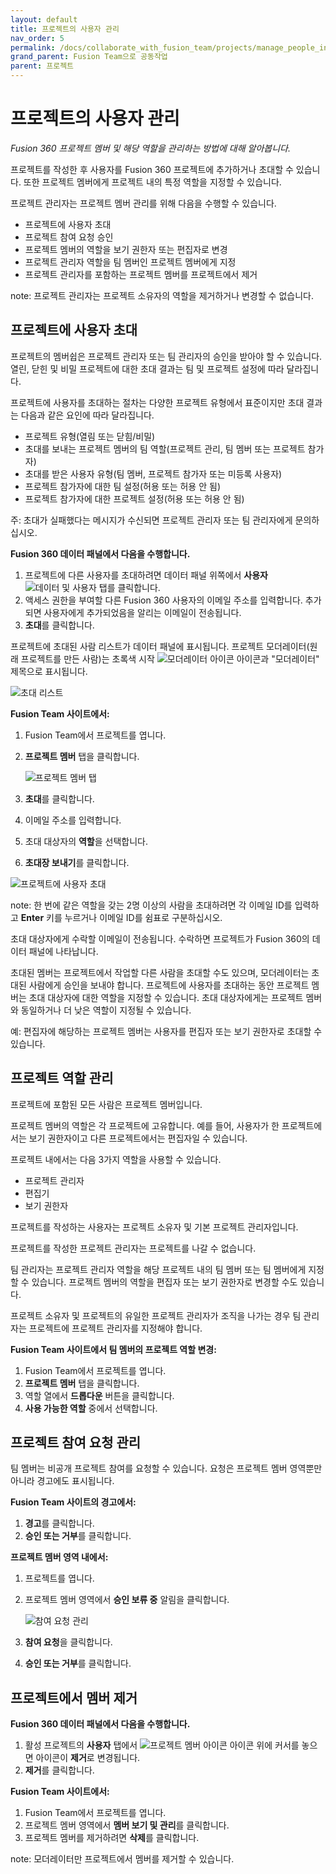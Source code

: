 ```yaml
---
layout: default
title: 프로젝트의 사용자 관리
nav_order: 5
permalink: /docs/collaborate_with_fusion_team/projects/manage_people_in_project
grand_parent: Fusion Team으로 공동작업
parent: 프로젝트
---
```

프로젝트의 사용자 관리
============

_Fusion 360 프로젝트 멤버 및 해당 역할을 관리하는 방법에 대해 알아봅니다._

프로젝트를 작성한 후 사용자를 Fusion 360 프로젝트에 추가하거나 초대할 수 있습니다. 또한 프로젝트 멤버에게 프로젝트 내의 특정 역할을 지정할 수 있습니다.

프로젝트 관리자는 프로젝트 멤버 관리를 위해 다음을 수행할 수 있습니다.

*   프로젝트에 사용자 초대
*   프로젝트 참여 요청 승인
*   프로젝트 멤버의 역할을 보기 권한자 또는 편집자로 변경
*   프로젝트 관리자 역할을 팀 멤버인 프로젝트 멤버에게 지정
*   프로젝트 관리자를 포함하는 프로젝트 멤버를 프로젝트에서 제거

note: 프로젝트 관리자는 프로젝트 소유자의 역할을 제거하거나 변경할 수 없습니다.

프로젝트에 사용자 초대
------------

프로젝트의 멤버쉽은 프로젝트 관리자 또는 팀 관리자의 승인을 받아야 할 수 있습니다. 열린, 닫힌 및 비밀 프로젝트에 대한 초대 결과는 팀 및 프로젝트 설정에 따라 달라집니다.

프로젝트에 사용자를 초대하는 절차는 다양한 프로젝트 유형에서 표준이지만 초대 결과는 다음과 같은 요인에 따라 달라집니다.

*   프로젝트 유형(열림 또는 닫힘/비밀)
*   초대를 보내는 프로젝트 멤버의 팀 역할(프로젝트 관리, 팀 멤버 또는 프로젝트 참가자)
*   초대를 받은 사용자 유형(팀 멤버, 프로젝트 참가자 또는 미등록 사용자)
*   프로젝트 참가자에 대한 팀 설정(허용 또는 허용 안 됨)
*   프로젝트 참가자에 대한 프로젝트 설정(허용 또는 허용 안 됨)

주: 초대가 실패했다는 메시지가 수신되면 프로젝트 관리자 또는 팀 관리자에게 문의하십시오.

**Fusion 360 데이터 패널에서 다음을 수행합니다.**

1.  프로젝트에 다른 사용자를 초대하려면 데이터 패널 위쪽에서 **사용자** ![데이터 및 사용자 탭](https://help.autodesk.com/cloudhelp/KOR/Fusion-Import/images/dp-tabs-data-people.png)를 클릭합니다.
2.  액세스 권한을 부여할 다른 Fusion 360 사용자의 이메일 주소를 입력합니다. 추가되면 사용자에게 추가되었음을 알리는 이메일이 전송됩니다.
3.  **초대**를 클릭합니다.

프로젝트에 초대된 사람 리스트가 데이터 패널에 표시됩니다. 프로젝트 모더레이터(원래 프로젝트를 만든 사람)는 초록색 시작 ![모더레이터 아이콘](https://help.autodesk.com/cloudhelp/KOR/Fusion-Import/images/icon-dp-moderator.png) 아이콘과 "모더레이터" 제목으로 표시됩니다.

![초대 리스트](https://help.autodesk.com/cloudhelp/KOR/Fusion-Import/images/dp-invite-list.png)

**Fusion Team 사이트에서:**

1.  Fusion Team에서 프로젝트를 엽니다.
    
2.  **프로젝트 멤버** 탭을 클릭합니다.
    
    ![프로젝트 멤버 탭](https://help.autodesk.com/cloudhelp/KOR/Fusion-Import/images/project-members-tab.png)
    
3.  **초대**를 클릭합니다.
    
4.  이메일 주소를 입력합니다.
    
5.  초대 대상자의 **역할**을 선택합니다.
    
6.  **초대장 보내기**를 클릭합니다.
    

![프로젝트에 사용자 초대](https://help.autodesk.com/cloudhelp/KOR/Fusion-Import/images/invite-to-project-specify-role.png)

note: 한 번에 같은 역할을 갖는 2명 이상의 사람을 초대하려면 각 이메일 ID를 입력하고 **Enter** 키를 누르거나 이메일 ID를 쉼표로 구분하십시오.

초대 대상자에게 수락할 이메일이 전송됩니다. 수락하면 프로젝트가 Fusion 360의 데이터 패널에 나타납니다.

초대된 멤버는 프로젝트에서 작업할 다른 사람을 초대할 수도 있으며, 모더레이터는 초대된 사람에게 승인을 보내야 합니다. 프로젝트에 사용자를 초대하는 동안 프로젝트 멤버는 초대 대상자에 대한 역할을 지정할 수 있습니다. 초대 대상자에게는 프로젝트 멤버와 동일하거나 더 낮은 역할이 지정될 수 있습니다.

예: 편집자에 해당하는 프로젝트 멤버는 사용자를 편집자 또는 보기 권한자로 초대할 수 있습니다.

프로젝트 역할 관리
----------

프로젝트에 포함된 모든 사람은 프로젝트 멤버입니다.

프로젝트 멤버의 역할은 각 프로젝트에 고유합니다. 예를 들어, 사용자가 한 프로젝트에서는 보기 권한자이고 다른 프로젝트에서는 편집자일 수 있습니다.

프로젝트 내에서는 다음 3가지 역할을 사용할 수 있습니다.

*   프로젝트 관리자
*   편집기
*   보기 권한자

프로젝트를 작성하는 사용자는 프로젝트 소유자 및 기본 프로젝트 관리자입니다.

프로젝트를 작성한 프로젝트 관리자는 프로젝트를 나갈 수 없습니다.

팀 관리자는 프로젝트 관리자 역할을 해당 프로젝트 내의 팀 멤버 또는 팀 멤버에게 지정할 수 있습니다. 프로젝트 멤버의 역할을 편집자 또는 보기 권한자로 변경할 수도 있습니다.

프로젝트 소유자 및 프로젝트의 유일한 프로젝트 관리자가 조직을 나가는 경우 팀 관리자는 프로젝트에 프로젝트 관리자를 지정해야 합니다.

**Fusion Team 사이트에서 팀 멤버의 프로젝트 역할 변경:**

1.  Fusion Team에서 프로젝트를 엽니다.
2.  **프로젝트 멤버** 탭을 클릭합니다.
3.  역할 열에서 **드롭다운** 버튼을 클릭합니다.
4.  **사용 가능한 역할** 중에서 선택합니다.

프로젝트 참여 요청 관리
-------------

팀 멤버는 비공개 프로젝트 참여를 요청할 수 있습니다. 요청은 프로젝트 멤버 영역뿐만 아니라 경고에도 표시됩니다.

**Fusion Team 사이트의 경고에서:**

1.  **경고**를 클릭합니다.
2.  **승인 또는 거부**를 클릭합니다.

**프로젝트 멤버 영역 내에서:**

1.  프로젝트를 엽니다.
    
2.  프로젝트 멤버 영역에서 **승인 보류 중** 알림을 클릭합니다.
    
    ![참여 요청 관리](https://help.autodesk.com/cloudhelp/KOR/Fusion-Import/images/manage-join-request.png)
    
3.  **참여 요청**을 클릭합니다.
    
4.  **승인 또는 거부**를 클릭합니다.
    

프로젝트에서 멤버 제거
------------

**Fusion 360 데이터 패널에서 다음을 수행합니다.**

1.  활성 프로젝트의 **사용자** 탭에서 ![프로젝트 멤버 아이콘](https://help.autodesk.com/cloudhelp/KOR/Fusion-Import/images/icon-dp-project-member.png) 아이콘 위에 커서를 놓으면 아이콘이 **제거**로 변경됩니다.
2.  **제거**를 클릭합니다.

**Fusion Team 사이트에서:**

1.  Fusion Team에서 프로젝트를 엽니다.
2.  프로젝트 멤버 영역에서 **멤버 보기 및 관리**를 클릭합니다.
3.  프로젝트 멤버를 제거하려면 **삭제**를 클릭합니다.

note: 모더레이터만 프로젝트에서 멤버를 제거할 수 있습니다.
